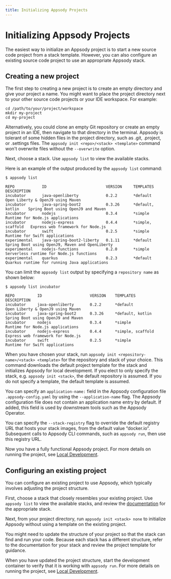```yaml
---
title: Initializing Appsody Projects
---
```


# Initializing Appsody Projects

The easiest way to initialize an Appsody project is to start a new source code project from a stack template. However, you can also configure an existing source code project to use an appropriate Appsody stack.

## Creating a new project

The first step to creating a new project is to create an empty directory and give your project a name. You might want to place the project directory next to your other source code projects or your IDE workspace. For example:

```
cd /path/to/your/project/workspace
mkdir my-project
cd my-project
```
Alternatively, you could clone an empty Git repository or create an empty project in an IDE, then navigate to that directory in the terminal. Appsody is tolerant of some hidden files in the project directory, such as .git, .project, or .settings files. The `appsody init <repo>/<stack> <template>` command won't overwrite files without the `--overwrite` option.

Next, choose a stack. Use `appsody list` to view the available stacks.

Here is an example of the output produced by the `appsody list` command:
```
$ appsody list

REPO      	    ID               	        VERSION  	TEMPLATES        	DESCRIPTION
incubator    	java-openliberty         	0.2.2    	*default         	Open Liberty & OpenJ9 using Maven          
incubator	    java-spring-boot2	        0.3.26    	*default, kotlin 	Spring Boot using OpenJ9 and Maven
incubator	    nodejs           	        0.3.4    	*simple          	Runtime for Node.js applications
incubator	    nodejs-express   	        0.4.4   	*simple, scaffold	Express web framework for Node.js
incubator	    swift            	        0.2.5    	*simple          	Runtime for Swift applications
experimental	java-spring-boot2-liberty	0.1.11    	*default 	        Spring Boot using OpenJ9, Maven and OpenLiberty
experimental	nodejs-functions         	0.2.0    	*simple  	        Serverless runtime for Node.js functions
experimental	quarkus                  	0.2.3    	*default 	        Quarkus runtime for running Java applications

```
You can limit the `appsody list` output by specifying a `repository name` as shown below:
```
$ appsody list incubator

REPO      	  ID               	     VERSION  	TEMPLATES        	DESCRIPTION
incubator     java-openliberty       0.2.2    	*default         	Open Liberty & OpenJ9 using Maven          
incubator	  java-spring-boot2	     0.3.26    	*default, kotlin 	Spring Boot using OpenJ9 and Maven
incubator	  nodejs           	     0.3.4    	*simple          	Runtime for Node.js applications
incubator	  nodejs-express   	     0.4.4   	*simple, scaffold	Express web framework for Node.js
incubator	  swift            	     0.2.5    	*simple          	Runtime for Swift applications

```

When you have chosen your stack, run `appsody init <repository-name>/<stack> <template>` for the repository and stack of your choice. This command downloads the default project template for the stack and initializes Appsody for local development.  If you elect to only specify the stack, e.g. `appsody init <stack>`, the default repository is assumed.  If you do not specify a template, the default template is assumed.

You can specify an `application-name:` field in the Appsody configuration file `.appsody-config.yaml` by using the `--application-name` flag. The Appsody configuration file does not contain an application name entry by default. If added, this field is used by downstream tools such as the Appsody Operator.

You can specify the `--stack-registry` flag to override the default registry URL that hosts your stack images, from the default value “docker.io”. Subsequent calls to Appsody CLI commands, such as `appsody run`, then use this registry URL.

Now you have a fully functional Appsody project. For more details on running the project, see [Local Development](/docs/using-appsody/local-development).


## Configuring an existing project

You can configure an existing project to use Appsody, which typically involves adjusting the project structure.

First, choose a stack that closely resembles your existing project. Use `appsody list` to view the available stacks, and review the [documentation](https://github.com/appsody/stacks/tree/master/incubator) for the appropriate stack.

Next, from your project directory, run `appsody init <stack> none` to initialize Appsody without using a template on the existing project.

You might need to update the structure of your project so that the stack can find and run your code. Because each stack has a different structure, refer to the documentation for your stack and review the project template for guidance.

When you have updated the project structure, start the development container to verify that it is working with `appsody run`. For more details on running the project, see [Local Development](/docs/using-appsody/local-development).
